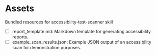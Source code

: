 # Assets

Bundled resources for accessibility-test-scanner skill

- [ ] report_template.md: Markdown template for generating accessibility reports.
- [ ] example_scan_results.json: Example JSON output of an accessibility scan for demonstration purposes.
